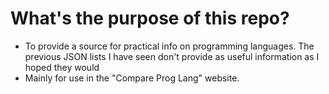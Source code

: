 # What's the purpose of this repo? 
- To provide a source for practical info on programming languages. The previous JSON lists I have seen don't provide as useful information as I hoped they would
- Mainly for use in the "Compare Prog Lang" website. 